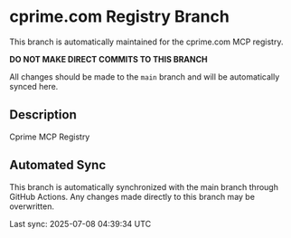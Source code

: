 # cprime.com Registry Branch

This branch is automatically maintained for the cprime.com MCP registry.

**DO NOT MAKE DIRECT COMMITS TO THIS BRANCH**

All changes should be made to the `main` branch and will be automatically synced here.

## Description
Cprime MCP Registry

## Automated Sync
This branch is automatically synchronized with the main branch through GitHub Actions.
Any changes made directly to this branch may be overwritten.

Last sync: 2025-07-08 04:39:34 UTC
